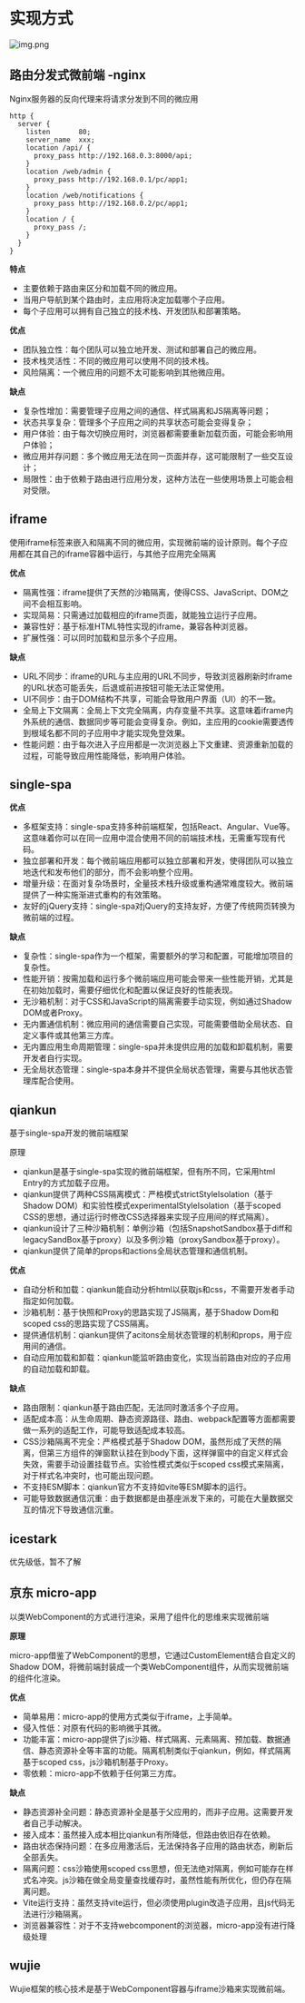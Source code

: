 

# 实现方式

![img.png](img.png)



## 路由分发式微前端 -nginx 

Nginx服务器的反向代理来将请求分发到不同的微应用

```text
http {
  server {
    listen       80;
    server_name  xxx;
    location /api/ {
      proxy_pass http://192.168.0.3:8000/api;
    }
    location /web/admin {
      proxy_pass http://192.168.0.1/pc/app1;
    }
    location /web/notifications {
      proxy_pass http://192.168.0.2/pc/app1;
    }
    location / {
      proxy_pass /;
    }
  }
}

```

**特点**

* 主要依赖于路由来区分和加载不同的微应用。
* 当用户导航到某个路由时，主应用将决定加载哪个子应用。
* 每个子应用可以拥有自己独立的技术栈、开发团队和部署策略。

**优点**

* 团队独立性：每个团队可以独立地开发、测试和部署自己的微应用。
* 技术栈灵活性：不同的微应用可以使用不同的技术栈。
* 风险隔离：一个微应用的问题不太可能影响到其他微应用。

**缺点**

* 复杂性增加：需要管理子应用之间的通信、样式隔离和JS隔离等问题；
* 状态共享复杂：管理多个子应用之间的共享状态可能会变得复杂；
* 用户体验：由于每次切换应用时，浏览器都需要重新加载页面，可能会影响用户体验；
* 微应用并存问题：多个微应用无法在同一页面并存，这可能限制了一些交互设计；
* 局限性：由于依赖于路由进行应用分发，这种方法在一些使用场景上可能会相对受限。

## iframe

使用iframe标签来嵌入和隔离不同的微应用，实现微前端的设计原则。每个子应用都在其自己的iframe容器中运行，与其他子应用完全隔离

**优点**

* 隔离性强：iframe提供了天然的沙箱隔离，使得CSS、JavaScript、DOM之间不会相互影响。
* 实现简易：只需通过加载相应的iframe页面，就能独立运行子应用。
* 兼容性好：基于标准HTML特性实现的iframe，兼容各种浏览器。
* 扩展性强：可以同时加载和显示多个子应用。

**缺点**

* URL不同步：iframe的URL与主应用的URL不同步，导致浏览器刷新时iframe的URL状态可能丢失，后退或前进按钮可能无法正常使用。
* UI不同步：由于DOM结构不共享，可能会导致用户界面（UI）的不一致。
* 全局上下文隔离：全局上下文完全隔离，内存变量不共享。这意味着iframe内外系统的通信、数据同步等可能会变得复杂。例如，主应用的cookie需要透传到根域名都不同的子应用中才能实现免登效果。
* 性能问题：由于每次进入子应用都是一次浏览器上下文重建、资源重新加载的过程，可能导致应用性能降低，影响用户体验。

##  single-spa

**优点**

* 多框架支持：single-spa支持多种前端框架，包括React、Angular、Vue等。这意味着你可以在同一应用中混合使用不同的前端技术栈，无需重写现有代码。
* 独立部署和开发：每个微前端应用都可以独立部署和开发，使得团队可以独立地迭代和发布他们的部分，而不会影响整个应用。
* 增量升级：在面对复杂场景时，全量技术栈升级或重构通常难度较大。微前端提供了一种实施渐进式重构的有效策略。
* 友好的jQuery支持：single-spa对jQuery的支持友好，方便了传统网页转换为微前端的过程。

**缺点**

* 复杂性：single-spa作为一个框架，需要额外的学习和配置，可能增加项目的复杂性。
* 性能开销：按需加载和运行多个微前端应用可能会带来一些性能开销，尤其是在初始加载时，需要仔细优化和配置以保证良好的性能表现。
* 无沙箱机制：对于CSS和JavaScript的隔离需要手动实现，例如通过Shadow DOM或者Proxy。
* 无内置通信机制：微应用间的通信需要自己实现，可能需要借助全局状态、自定义事件或其他第三方库。
* 无内置应用生命周期管理：single-spa并未提供应用的加载和卸载机制，需要开发者自行实现。
* 无全局状态管理：single-spa本身并不提供全局状态管理，需要与其他状态管理库配合使用。

## qiankun

基于single-spa开发的微前端框架

原理

* qiankun是基于single-spa实现的微前端框架，但有所不同，它采用html Entry的方式加载子应用。
* qiankun提供了两种CSS隔离模式：严格模式strictStyleIsolation（基于Shadow DOM）和实验性模式experimentalStyleIsolation（基于scoped CSS的思想，通过运行时修改CSS选择器来实现子应用间的样式隔离）。
* qiankun设计了三种沙箱机制：单例沙箱（包括SnapshotSandbox基于diff和legacySandBox基于proxy）以及多例沙箱（proxySandbox基于proxy）。
* qiankun提供了简单的props和actions全局状态管理和通信机制。

**优点**

* 自动分析和加载：qiankun能自动分析html以获取js和css，不需要开发者手动指定如何加载。
* 沙箱机制：基于快照和Proxy的思路实现了JS隔离，基于Shadow Dom和scoped css的思路实现了CSS隔离。
* 提供通信机制：qiankun提供了acitons全局状态管理的机制和props，用于应用间的通信。
* 自动应用加载和卸载：qiankun能监听路由变化，实现当前路由对应的子应用的自动加载和卸载。

**缺点**

* 路由限制：qiankun基于路由匹配，无法同时激活多个子应用。
* 适配成本高：从生命周期、静态资源路径、路由、webpack配置等方面都需要做一系列的适配工作，可能导致适配成本较高。
* CSS沙箱隔离不完全：严格模式基于Shadow DOM，虽然形成了天然的隔离，但第三方组件的弹窗默认挂在到body下面，这样弹窗中的自定义样式会失效，需要手动设置挂载节点。实验性模式类似于scoped css模式来隔离，对于样式名冲突时，也可能出现问题。
* 不支持ESM脚本：qiankun官方不支持如vite等ESM脚本的运行。
* 可能导致数据通信沉重：由于数据都是由基座派发下来的，可能在大量数据交互的情况下导致通信沉重。


## icestark

优先级低，暂不了解

## 京东 micro-app

以类WebComponent的方式进行渲染，采用了组件化的思维来实现微前端

**原理**

micro-app借鉴了WebComponent的思想，它通过CustomElement结合自定义的Shadow DOM，将微前端封装成一个类WebComponent组件，从而实现微前端的组件化渲染。

**优点**

* 简单易用：micro-app的使用方式类似于iframe，上手简单。
* 侵入性低：对原有代码的影响微乎其微。
* 功能丰富：micro-app提供了js沙箱、样式隔离、元素隔离、预加载、数据通信、静态资源补全等丰富的功能。隔离机制类似于qiankun，例如，样式隔离基于scoped css，js沙箱机制基于Proxy。
* 零依赖：micro-app不依赖于任何第三方库。

**缺点**

* 静态资源补全问题：静态资源补全是基于父应用的，而非子应用。这需要开发者自己手动解决。
* 接入成本：虽然接入成本相比qiankun有所降低，但路由依旧存在依赖。
* 路由状态保持问题：在多应用激活后，无法保持各子应用的路由状态，刷新后全部丢失。
* 隔离问题：css沙箱使用scoped css思想，但无法绝对隔离，例如可能存在样式名冲突。js沙箱在做全局变量查找缓存时，虽然性能有所优化，但仍存在隔离问题。
* Vite运行支持：虽然支持vite运行，但必须使用plugin改造子应用，且js代码无法进行沙箱隔离。
* 浏览器兼容性：对于不支持webcomponent的浏览器，micro-app没有进行降级处理


## wujie

Wujie框架的核心技术是基于WebComponent容器与iframe沙箱来实现微前端。






